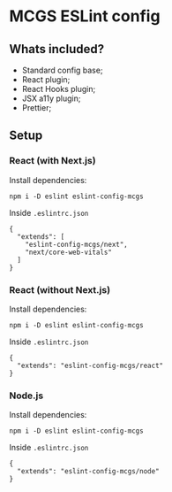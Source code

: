 # MCGS ESLint config

## Whats included?

- Standard config base;
- React plugin;
- React Hooks plugin;
- JSX a11y plugin;
- Prettier;

## Setup

### React (with Next.js)

Install dependencies:
```
npm i -D eslint eslint-config-mcgs
```
Inside `.eslintrc.json`
```
{
  "extends": [
    "eslint-config-mcgs/next", 
    "next/core-web-vitals"
  ]
}
```

### React (without Next.js)

Install dependencies:
```
npm i -D eslint eslint-config-mcgs
```
Inside `.eslintrc.json`
```
{
  "extends": "eslint-config-mcgs/react"
}
```

### Node.js

Install dependencies:
```
npm i -D eslint eslint-config-mcgs
```
Inside `.eslintrc.json`
```
{
  "extends": "eslint-config-mcgs/node"
}
```
